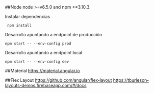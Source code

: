 ##Node
node >=v6.5.0 and npm >=3.10.3.


Instalar dependencias

 ` npm install`

Desarrollo apuntando a endpoint de producción

  `npm start -- --env-config prod`


Desarrollo apuntando a endpoint local

  `npm start -- --env-config dev`
  
##Material
https://material.angular.io

##Flex Layout
https://github.com/angular/flex-layout
https://tburleson-layouts-demos.firebaseapp.com/#/docs